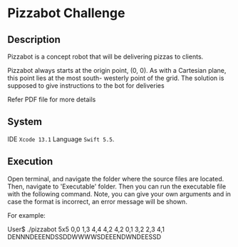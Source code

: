 # Pizzabot Challenge

## Description

Pizzabot is a concept robot that will be delivering pizzas to clients. 

Pizzabot always starts at the origin point, (0, 0). As with a Cartesian plane, this point lies at the most south- westerly point of the grid. 
The solution is supposed to give instructions to the bot for deliveries

Refer PDF file for more details

## System

IDE `Xcode 13.1` 
Language `Swift 5.5`. 

## Execution

Open terminal, and navigate the folder where the source files are located. 
Then, navigate to 'Executable' folder.
Then you can run the executable file with the following command. Note, you can give your own arguments and in case the format is incorrect, an error message will be shown.

  For example:
  
  User$ ./pizzabot 5x5 0,0 1,3 4,4 4,2 4,2 0,1 3,2 2,3 4,1
  DENNNDEEENDSSDDWWWWSDEEENDWNDEESSD

